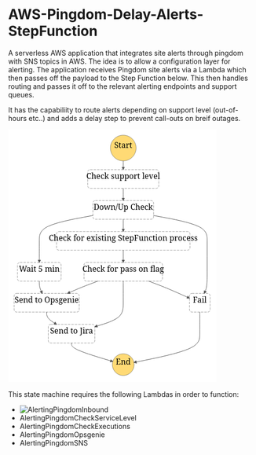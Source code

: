 # AWS-Pingdom-Delay-Alerts-StepFunction
A serverless AWS application that integrates site alerts through pingdom with SNS topics in AWS. The idea is to allow a configuration layer for alerting. The application receives Pingdom site alerts via a Lambda which then passes off the payload to the Step Function below. This then handles routing and passes it off to the relevant alerting endpoints and support queues. 

It has the capabiliity to route alerts depending on support level (out-of-hours etc..) and adds a delay step to prevent call-outs on breif outages. 

![Pingdom Alerts StepFunction](https://github.com/Fred-Luckham/AWS-Pingdom-Delay-Alerts-StepFunction/blob/main/stepfunctions_graph.png?raw=true)

This state machine requires the following Lambdas in order to function:

- ![AlertingPingdomInbound](https://github.com/Fred-Luckham/AWS-Pingdom-Delay-Alerts-Inbound)
- AlertingPingdomCheckServiceLevel
- AlertingPingdomCheckExecutions
- AlertingPingdomOpsgenie
- AlertingPingdomSNS
